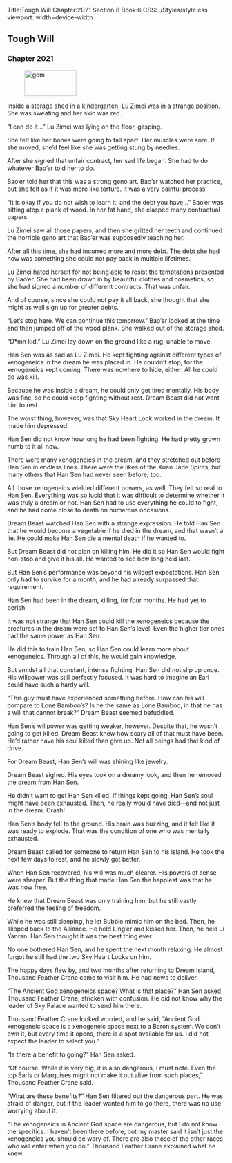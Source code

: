 Title:Tough Will 
Chapter:2021 
Section:8 
Book:6 
CSS:../Styles/style.css 
viewport: width=device-width
  
## Tough Will
### Chapter 2021
  
<figure>
	<img src="../Images/gem.gif" alt="gem" id="gem" width="120" height="60" />
</figure>
  

  
Inside a storage shed in a kindergarten, Lu Zimei was in a strange position. She was sweating and her skin was red.

“I can do it…” Lu Zimei was lying on the floor, gasping.

She felt like her bones were going to fall apart. Her muscles were sore. If she moved, she’d feel like she was getting stung by needles.

After she signed that unfair contract, her sad life began. She had to do whatever Bao’er told her to do.

Bao’er told her that this was a strong geno art. Bao’er watched her practice, but she felt as if it was more like torture. It was a very painful process.

“It is okay if you do not wish to learn it, and the debt you have…” Bao’er was sitting atop a plank of wood. In her fat hand, she clasped many contractual papers.

Lu Zimei saw all those papers, and then she gritted her teeth and continued the horrible geno art that Bao’er was supposedly teaching her.

After all this time, she had incurred more and more debt. The debt she had now was something she could not pay back in multiple lifetimes.

Lu Zimei hated herself for not being able to resist the temptations presented by Bao’er. She had been drawn in by beautiful clothes and cosmetics, so she had signed a number of different contracts. That was unfair.

And of course, since she could not pay it all back, she thought that she might as well sign up for greater debts.

“Let’s stop here. We can continue this tomorrow.” Bao’er looked at the time and then jumped off of the wood plank. She walked out of the storage shed.

“D*mn kid.” Lu Zimei lay down on the ground like a rug, unable to move.

Han Sen was as sad as Lu Zimei. He kept fighting against different types of xenogeneics in the dream he was placed in. He couldn’t stop, for the xenogeneics kept coming. There was nowhere to hide, either. All he could do was kill.

Because he was inside a dream, he could only get tired mentally. His body was fine, so he could keep fighting without rest. Dream Beast did not want him to rest.

The worst thing, however, was that Sky Heart Lock worked in the dream. It made him depressed.

Han Sen did not know how long he had been fighting. He had pretty grown numb to it all now.

There were many xenogeneics in the dream, and they stretched out before Han Sen in endless lines. There were the likes of the Xuan Jade Spirits, but many others that Han Sen had never seen before, too.

All those xenogeneics wielded different powers, as well. They felt so real to Han Sen. Everything was so lucid that it was difficult to determine whether it was truly a dream or not. Han Sen had to use everything he could to fight, and he had come close to death on numerous occasions.

Dream Beast watched Han Sen with a strange expression. He told Han Sen that he would become a vegetable if he died in the dream, and that wasn’t a lie. He could make Han Sen die a mental death if he wanted to.

But Dream Beast did not plan on killing him. He did it so Han Sen would fight non-stop and give it his all. He wanted to see how long he’d last.

But Han Sen’s performance was beyond his wildest expectations. Han Sen only had to survive for a month, and he had already surpassed that requirement.

Han Sen had been in the dream, killing, for four months. He had yet to perish.

It was not strange that Han Sen could kill the xenogeneics because the creatures in the dream were set to Han Sen’s level. Even the higher tier ones had the same power as Han Sen.

He did this to train Han Sen, so Han Sen could learn more about xenogeneics. Through all of this, he would gain knowledge.

But amidst all that constant, intense fighting, Han Sen did not slip up once. His willpower was still perfectly focused. It was hard to imagine an Earl could have such a hardy will.

“This guy must have experienced something before. How can his will compare to Lone Bamboo’s? Is he the same as Lone Bamboo, in that he has a will that cannot break?” Dream Beast seemed befuddled.

Han Sen’s willpower was getting weaker, however. Despite that, he wasn’t going to get killed. Dream Beast knew how scary all of that must have been. He’d rather have his soul killed than give up. Not all beings had that kind of drive.

For Dream Beast, Han Sen’s will was shining like jewelry.

Dream Beast sighed. His eyes took on a dreamy look, and then he removed the dream from Han Sen.

He didn’t want to get Han Sen killed. If things kept going, Han Sen’s soul might have been exhausted. Then, he really would have died—and not just in the dream. Crash!

Han Sen’s body fell to the ground. His brain was buzzing, and it felt like it was ready to explode. That was the condition of one who was mentally exhausted.

Dream Beast called for someone to return Han Sen to his island. He took the next few days to rest, and he slowly got better.

When Han Sen recovered, his will was much clearer. His powers of sense were sharper. But the thing that made Han Sen the happiest was that he was now free.

He knew that Dream Beast was only training him, but he still vastly preferred the feeling of freedom.

While he was still sleeping, he let Bubble mimic him on the bed. Then, he slipped back to the Alliance. He held Ling’er and kissed her. Then, he held Ji Yanran. Han Sen thought it was the best thing ever.

No one bothered Han Sen, and he spent the next month relaxing. He almost forgot he still had the two Sky Heart Locks on him.

The happy days flew by, and two months after returning to Dream Island, Thousand Feather Crane came to visit him. He had news to deliver.

“The Ancient God xenogeneics space? What is that place?” Han Sen asked Thousand Feather Crane, stricken with confusion. He did not know why the leader of Sky Palace wanted to send him there.

Thousand Feather Crane looked worried, and he said, “Ancient God xenogeneic space is a xenogeneic space next to a Baron system. We don’t own it, but every time it opens, there is a spot available for us. I did not expect the leader to select you.”

“Is there a benefit to going?” Han Sen asked.

“Of course. While it is very big, it is also dangerous, I must note. Even the top Earls or Marquises might not make it out alive from such places,” Thousand Feather Crane said.

“What are these benefits?” Han Sen filtered out the dangerous part. He was afraid of danger, but if the leader wanted him to go there, there was no use worrying about it.

“The xenogeneics in Ancient God space are dangerous, but I do not know the specifics. I haven’t been there before, but my master said it isn’t just the xenogeneics you should be wary of. There are also those of the other races who will enter when you do.” Thousand Feather Crane explained what he knew.